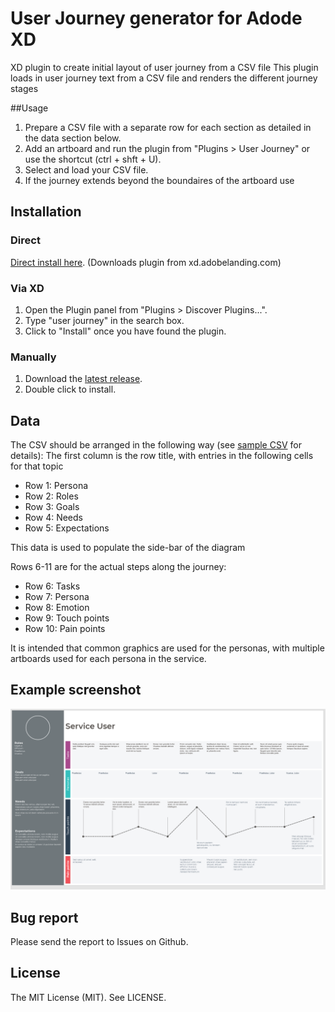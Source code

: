# User Journey generator for Adode XD
XD plugin to create initial layout of user journey from a CSV file
This plugin loads in user journey text from a CSV file and renders the different journey stages

##Usage
1. Prepare a CSV file with a separate row for each section as detailed in the data section below.
2. Add an artboard and run the plugin from "Plugins > User Journey" or use the shortcut (ctrl + shft + U).
3. Select and load your CSV file.
4. If the journey extends beyond the boundaires of the artboard use

## Installation

### Direct

[Direct install here](https://xd.adobelanding.com/en/xd-plugin-download/?name=d95c6ba8). (Downloads plugin from xd.adobelanding.com)

### Via XD

1. Open the Plugin panel from "Plugins > Discover Plugins...".
2. Type "user journey" in the search box.
3. Click to "Install" once you have found the plugin.

### Manually

1. Download the [latest release](https://github.com/littlebusters/Resize-Artboard-to-Fit-Contents/releases/latest).
2. Double click to install.


## Data
The CSV should be arranged in the following way (see [sample CSV](blob/master/data/serviceuser.csv) for details):
The first column is the row title, with entries in the following cells for that topic

* Row 1: Persona
* Row 2: Roles
* Row 3: Goals
* Row 4: Needs
* Row 5: Expectations

This data is used to populate the side-bar of the diagram

Rows 6-11 are for the actual steps along the journey:

* Row 6: Tasks
* Row 7: Persona
* Row 8: Emotion
* Row 9: Touch points
* Row 10: Pain points

It is intended that common graphics are used for the personas, with multiple artboards used for each persona in the service.





## Example screenshot
![User Journey Screenshot](journey.v2.png)



## Bug report

Please send the report to Issues on Github.

## License

The MIT License (MIT). See LICENSE.
